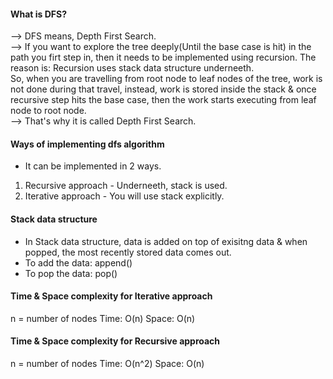 #### What is DFS?
--> DFS means, Depth First Search.</br>
--> If you want to explore the tree deeply(Until the base case is hit) in the path you firt step in, 
    then it needs to be implemented using recursion.
    The reason is: Recursion uses stack data structure underneeth.</br>
    So, when you are travelling from root node to leaf nodes of the tree, work is not done during that travel, 
    instead, work is stored inside the stack & once recursive step hits the base case, 
    then the work starts executing from leaf node to root node.</br>
--> That's why it is called Depth First Search.

#### Ways of implementing dfs algorithm
- It can be implemented in 2 ways.
1. Recursive approach - Underneeth, stack is used.
2. Iterative approach - You will use stack explicitly.

#### Stack data structure
- In Stack data structure, data is added on top of exisitng data & when popped, the most recently stored data comes out.
- To add the data: append()
- To pop the data: pop()

#### Time & Space complexity for Iterative approach
n = number of nodes
Time: O(n)
Space: O(n)

#### Time & Space complexity for Recursive approach
n = number of nodes
Time: O(n^2)
Space: O(n)
